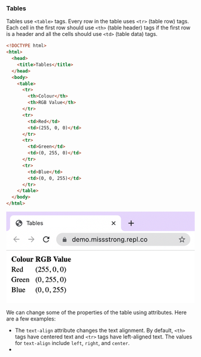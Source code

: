 ### Tables

Tables use `<table>` tags. Every row in the table uses `<tr>` (table row) tags. Each cell in the first row should use `<th>` (table header) tags if the first row is a header and all the cells should use `<td>` (table data) tags.

```html
<!DOCTYPE html>
<html>
  <head>
    <title>Tables</title>
  </head>
  <body>
    <table>
      <tr>
        <th>Colour</th>
        <th>RGB Value</th> 
      </tr>
      <tr>
        <td>Red</td>
        <td>(255, 0, 0)</td>
      </tr>
      <tr>
        <td>Green</td> 
        <td>(0, 255, 0)</td> 
      </tr>
      <tr>
        <td>Blue</td> 
        <td>(0, 0, 255)</td>
      </tr>
    </table>
  </body>
</html>
```

![](../../Images/HTML_Table_1.png)

We can change some of the properties of the table using attributes. Here are a few examples:
* The `text-align` attribute changes the text alignment. By default, `<th>` tags have centered text and `<tr>` tags have left-aligned text. The values for `text-align` include `left`, `right`, and `center`.
* 
  
